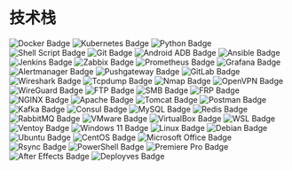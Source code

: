 <!DOCTYPE html>
<html lang="zh-CN">
<head>
    <meta charset="UTF-8">
</head>
<h1>技术栈</h1>
<div class="badges">
    <!-- Docker -->
    <img alt="Docker Badge" src="https://img.shields.io/badge/Docker-%230db7ed?style=flat-square&logo=Docker&logoColor=white">
    <!-- Kubernetes -->
    <img alt="Kubernetes Badge" src="https://img.shields.io/badge/Kubernetes-%23326ce5?style=flat-square&logo=Kubernetes&logoColor=white">
    <!-- Python -->
    <img alt="Python Badge" src="https://img.shields.io/badge/Python-%233776AB?style=flat-square&logo=Python&logoColor=white">
    <!-- Shell Script -->
    <img alt="Shell Script Badge" src="https://img.shields.io/badge/Shell_Script-%23121011?style=flat-square&logo=gnu-bash&logoColor=white">
    <!-- Git -->
    <img alt="Git Badge" src="https://img.shields.io/badge/Git-F05032?style=flat-square&logo=Git&logoColor=white">
    <!-- Android ADB -->
    <img alt="Android ADB Badge" src="https://img.shields.io/badge/ADB-%23A4C639?style=flat-square&logo=android&logoColor=white">
    <!-- Ansible -->
    <img alt="Ansible Badge" src="https://img.shields.io/badge/Ansible-%23EE0000?style=flat-square&logo=ansible&logoColor=white">
    <!-- Jenkins -->
    <img alt="Jenkins Badge" src="https://img.shields.io/badge/Jenkins-%23D24939?style=flat-square&logo=jenkins&logoColor=white">
    <!-- Zabbix -->
    <img alt="Zabbix Badge" src="https://img.shields.io/badge/Zabbix-%23E37B1B?style=flat-square&logo=zabbix&logoColor=white">
    <!-- Prometheus -->
    <img alt="Prometheus Badge" src="https://img.shields.io/badge/Prometheus-%23E6522C?style=flat-square&logo=prometheus&logoColor=white">
    <!-- Grafana -->
    <img alt="Grafana Badge" src="https://img.shields.io/badge/Grafana-%23F46800?style=flat-square&logo=grafana&logoColor=white">
    <!-- Alertmanager -->
    <img alt="Alertmanager Badge" src="https://img.shields.io/badge/Alertmanager-%23D3493C?style=flat-square&logo=alertmanager&logoColor=white">
    <!-- Pushgateway -->
    <img alt="Pushgateway Badge" src="https://img.shields.io/badge/Pushgateway-%23D3493C?style=flat-square&logo=prometheus&logoColor=white">
    <!-- GitLab -->
    <img alt="GitLab Badge" src="https://img.shields.io/badge/GitLab-%23FC6D26?style=flat-square&logo=gitlab&logoColor=white">
    <!-- Wireshark -->
    <img alt="Wireshark Badge" src="https://img.shields.io/badge/Wireshark-%2300B7EB?style=flat-square&logo=wireshark&logoColor=white">
    <!-- Tcpdump -->
    <img alt="Tcpdump Badge" src="https://img.shields.io/badge/Tcpdump-%2300B7EB?style=flat-square&logo=tcpdump&logoColor=white">
    <!-- Nmap -->
    <img alt="Nmap Badge" src="https://img.shields.io/badge/Nmap-%23FF0000?style=flat-square&logo=nmap&logoColor=white">
    <!-- OpenVPN -->
    <img alt="OpenVPN Badge" src="https://img.shields.io/badge/OpenVPN-%238DC351?style=flat-square&logo=openvpn&logoColor=white">
    <!-- WireGuard -->
    <img alt="WireGuard Badge" src="https://img.shields.io/badge/WireGuard-%238DC351?style=flat-square&logo=wireguard&logoColor=white">
    <!-- FTP -->
    <img alt="FTP Badge" src="https://img.shields.io/badge/FTP-%23000000?style=flat-square&logo=ftp&logoColor=white">
    <!-- SMB -->
    <img alt="SMB Badge" src="https://img.shields.io/badge/SMB-%230078D4?style=flat-square&logo=microsoft&logoColor=white">
    <!-- FRP -->
    <img alt="FRP Badge" src="https://img.shields.io/badge/FRP-%230078D4?style=flat-square&logo=frp&logoColor=white">
    <!-- NGINX -->
    <img alt="NGINX Badge" src="https://img.shields.io/badge/NGINX-%23009639?style=flat-square&logo=nginx&logoColor=white">
    <!-- Apache -->
    <img alt="Apache Badge" src="https://img.shields.io/badge/Apache-%23D22128?style=flat-square&logo=apache&logoColor=white">
    <!-- Tomcat -->
    <img alt="Tomcat Badge" src="https://img.shields.io/badge/Tomcat-%23F88017?style=flat-square&logo=apache-tomcat&logoColor=white">
    <!-- Postman -->
    <img alt="Postman Badge" src="https://img.shields.io/badge/Postman-%23FF6C37?style=flat-square&logo=postman&logoColor=white">
    <!-- Kafka -->
    <img alt="Kafka Badge" src="https://img.shields.io/badge/Kafka-%23231F20?style=flat-square&logo=apache-kafka&logoColor=white">
    <!-- Consul -->
    <img alt="Consul Badge" src="https://img.shields.io/badge/Consul-%232E3A59?style=flat-square&logo=consul&logoColor=white">
    <!-- MySQL -->
    <img alt="MySQL Badge" src="https://img.shields.io/badge/MySQL-%234479A1?style=flat-square&logo=mysql&logoColor=white">
    <!-- Redis -->
    <img alt="Redis Badge" src="https://img.shields.io/badge/Redis-%23DC382D?style=flat-square&logo=redis&logoColor=white">
    <!-- RabbitMQ -->
    <img alt="RabbitMQ Badge" src="https://img.shields.io/badge/RabbitMQ-%23FF6600?style=flat-square&logo=rabbitmq&logoColor=white">
    <!-- VMware -->
    <img alt="VMware Badge" src="https://img.shields.io/badge/VMware-%23231F20?style=flat-square&logo=vmware&logoColor=white">
    <!-- VirtualBox -->
    <img alt="VirtualBox Badge" src="https://img.shields.io/badge/VirtualBox-%23183642?style=flat-square&logo=virtualbox&logoColor=white">
    <!-- WSL -->
    <img alt="WSL Badge" src="https://img.shields.io/badge/WSL-%230078D4?style=flat-square&logo=microsoft&logoColor=white">
    <!-- Ventoy -->
    <img alt="Ventoy Badge" src="https://img.shields.io/badge/Ventoy-%230078D4?style=flat-square&logo=ventoy&logoColor=white">
    <!-- Windows 11 -->
    <img alt="Windows 11 Badge" src="https://img.shields.io/badge/Windows_11-%230078D4?style=flat-square&logo=windows&logoColor=white">
    <!-- Linux -->
    <img alt="Linux Badge" src="https://img.shields.io/badge/Linux-%23FCC624?style=flat-square&logo=linux&logoColor=black">
    <!-- Debian -->
    <img alt="Debian Badge" src="https://img.shields.io/badge/Debian-%23A81D33?style=flat-square&logo=debian&logoColor=white">
    <!-- Ubuntu -->
    <img alt="Ubuntu Badge" src="https://img.shields.io/badge/Ubuntu-%23E95420?style=flat-square&logo=ubuntu&logoColor=white">
    <!-- CentOS -->
    <img alt="CentOS Badge" src="https://img.shields.io/badge/CentOS-%23262577?style=flat-square&logo=centos&logoColor=white">
    <!-- Microsoft Office -->
    <img alt="Microsoft Office Badge" src="https://img.shields.io/badge/Microsoft_Office-%23D83B01?style=flat-square&logo=microsoft-office&logoColor=white">
    <!-- Rsync -->
    <img alt="Rsync Badge" src="https://img.shields.io/badge/Rsync-%230078D4?style=flat-square&logo=rsync&logoColor=white">
    <!-- PowerShell -->
    <img alt="PowerShell Badge" src="https://img.shields.io/badge/PowerShell-%235391FE?style=flat-square&logo=powershell&logoColor=white">
    <!-- Premiere Pro -->
    <img alt="Premiere Pro Badge" src="https://img.shields.io/badge/Premiere_Pro-%239999FF?style=flat-square&logo=adobe-premiere-pro&logoColor=white">
    <!-- After Effects -->
    <img alt="After Effects Badge" src="https://img.shields.io/badge/After_Effects-%239999FF?style=flat-square&logo=adobe-after-effects&logoColor=white">
    <!-- Deployves (假设为自定义徽标) -->
    <img alt="Deployves Badge" src="https://img.shields.io/badge/Deployves-%230078D4?style=flat-square&logo=custom&logoColor=white">
</div>
</html>
